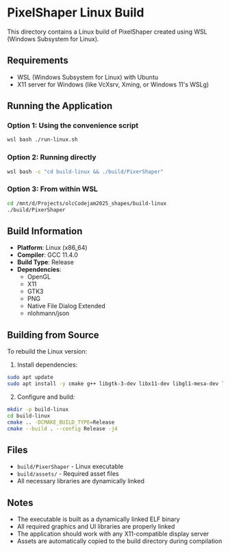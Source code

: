 # PixelShaper Linux Build

This directory contains a Linux build of PixelShaper created using WSL (Windows Subsystem for Linux).

## Requirements

- WSL (Windows Subsystem for Linux) with Ubuntu
- X11 server for Windows (like VcXsrv, Xming, or Windows 11's WSLg)

## Running the Application

### Option 1: Using the convenience script
```bash
wsl bash ./run-linux.sh
```

### Option 2: Running directly
```bash
wsl bash -c "cd build-linux && ./build/PixerShaper"
```

### Option 3: From within WSL
```bash
cd /mnt/d/Projects/olcCodejam2025_shapes/build-linux
./build/PixerShaper
```

## Build Information

- **Platform**: Linux (x86_64)
- **Compiler**: GCC 11.4.0
- **Build Type**: Release
- **Dependencies**: 
  - OpenGL
  - X11
  - GTK3
  - PNG
  - Native File Dialog Extended
  - nlohmann/json

## Building from Source

To rebuild the Linux version:

1. Install dependencies:
```bash
sudo apt update
sudo apt install -y cmake g++ libgtk-3-dev libx11-dev libgl1-mesa-dev libglu1-mesa-dev libpng-dev
```

2. Configure and build:
```bash
mkdir -p build-linux
cd build-linux
cmake .. -DCMAKE_BUILD_TYPE=Release
cmake --build . --config Release -j4
```

## Files

- `build/PixerShaper` - Linux executable
- `build/assets/` - Required asset files
- All necessary libraries are dynamically linked

## Notes

- The executable is built as a dynamically linked ELF binary
- All required graphics and UI libraries are properly linked
- The application should work with any X11-compatible display server
- Assets are automatically copied to the build directory during compilation
